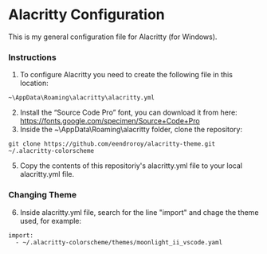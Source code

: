 # Alacritty Configuration

This is my general configuration file for Alacritty (for Windows). 

### Instructions

1. To configure Alacritty you need to create the following file in this location:

```
~\AppData\Roaming\alacritty\alacritty.yml
```

2. Install the “Source Code Pro” font, you can download it from here: https://fonts.google.com/specimen/Source+Code+Pro 
3. Inside the ~\AppData\Roaming\alacritty folder, clone the repository: 

```
git clone https://github.com/eendroroy/alacritty-theme.git ~/.alacritty-colorscheme
```

5. Copy the contents of this repositoriy's alacritty.yml file to your local alacritty.yml file.

### Changing Theme

6. Inside alacritty.yml file, search for the line "import" and chage the theme used, for example:

```
import:
  - ~/.alacritty-colorscheme/themes/moonlight_ii_vscode.yaml
```

